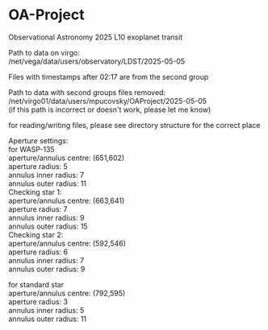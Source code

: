 # OA-Project
Observational Astronomy 2025 L10 exoplanet transit


Path to data on virgo:  
/net/vega/data/users/observatory/LDST/2025-05-05

Files with timestamps after 02:17 are from the second group

Path to data with second groups files removed:  
/net/virgo01/data/users/mpucovsky/OAProject/2025-05-05  
(if this path is incorrect or doesn't work, please let me know)

for reading/writing files, please see directory structure for the correct place


Aperture settings:  
for WASP-135  
aperture/annulus centre: (651,602)  
aperture radius: 5  
annulus inner radius: 7  
annulus outer radius: 11  
Checking star 1:  
aperture/annulus centre: (663,641)  
aperture radius: 7  
annulus inner radius: 9  
annulus outer radius: 15  
Checking star 2:  
aperture/annulus centre: (592,546)  
aperture radius: 6  
annulus inner radius: 7  
annulus outer radius: 9  


for standard star  
aperture/annulus centre: (792,595)  
aperture radius: 3  
annulus inner radius: 5  
annulus outer radius: 11  
